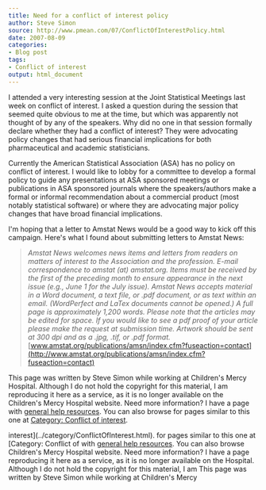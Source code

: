 ```yaml
---
title: Need for a conflict of interest policy
author: Steve Simon
source: http://www.pmean.com/07/ConflictOfInterestPolicy.html
date: 2007-08-09
categories:
- Blog post
tags:
- Conflict of interest
output: html_document
---
```

I attended a very interesting session at the Joint Statistical Meetings
last week on conflict of interest. I asked a question during the session
that seemed quite obvious to me at the time, but which was apparently
not thought of by any of the speakers. Why did no one in that session
formally declare whether they had a conflict of interest? They were
advocating policy changes that had serious financial implications for
both pharmaceutical and academic statisticians.

Currently the American Statistical Association (ASA) has no policy on
conflict of interest. I would like to lobby for a committee to develop a
formal policy to guide any presentations at ASA sponsored meetings or
publications in ASA sponsored journals where the speakers/authors make a
formal or informal recommendation about a commercial product (most
notably statistical software) or where they are advocating major policy
changes that have broad financial implications.

I'm hoping that a letter to Amstat News would be a good way to kick off
this campaign. Here's what I found about submitting letters to Amstat
News:

> *Amstat News* *welcomes news items and letters from readers on matters
> of interest to the Association and the profession. E-mail
> correspondence to amstat (at) amstat.org. Items must be received by
> the first of the preceding month to ensure appearance in the next
> issue (e.g., June 1 for the July issue).* *Amstat News* *accepts
> material in a Word document, a text file, or .pdf document, or as text
> within an email. (WordPerfect and LaTex documents cannot be opened.) A
> full page is approximately 1,200 words. Please note that the articles
> may be edited for space. If you would like to see a pdf proof of your
> article please make the request at submission time. Artwork should be
> sent at 300 dpi and as a .jpg, .tif, or .pdf format.*
> [www.amstat.org/publications/amsn/index.cfm?fuseaction=contact](http://www.amstat.org/publications/amsn/index.cfm?fuseaction=contact)

This page was written by Steve Simon while working at Children's Mercy
Hospital. Although I do not hold the copyright for this material, I am
reproducing it here as a service, as it is no longer available on the
Children's Mercy Hospital website. Need more information? I have a page
with [general help resources](../GeneralHelp.html). You can also browse
for pages similar to this one at [Category: Conflict of
interest](../category/ConflictOfInterest.html).
<!---More--->
interest](../category/ConflictOfInterest.html).
for pages similar to this one at [Category: Conflict of
with [general help resources](../GeneralHelp.html). You can also browse
Children's Mercy Hospital website. Need more information? I have a page
reproducing it here as a service, as it is no longer available on the
Hospital. Although I do not hold the copyright for this material, I am
This page was written by Steve Simon while working at Children's Mercy

<!---Do not use
**[StATS]:** **Need for a conflict of interest
This page was written by Steve Simon while working at Children's Mercy
Hospital. Although I do not hold the copyright for this material, I am
reproducing it here as a service, as it is no longer available on the
Children's Mercy Hospital website. Need more information? I have a page
with [general help resources](../GeneralHelp.html). You can also browse
for pages similar to this one at [Category: Conflict of
interest](../category/ConflictOfInterest.html).
--->

